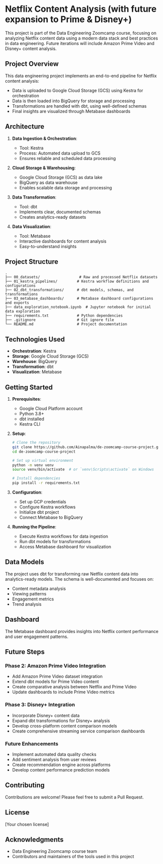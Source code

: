 # Netflix Content Analysis (with future expansion to Prime & Disney+)

This project is part of the Data Engineering Zoomcamp course, focusing on analyzing Netflix content data using a modern data stack and best practices in data engineering. Future iterations will include Amazon Prime Video and Disney+ content analysis.

## Project Overview

This data engineering project implements an end-to-end pipeline for Netflix content analysis:
- Data is uploaded to Google Cloud Storage (GCS) using Kestra for orchestration
- Data is then loaded into BigQuery for storage and processing
- Transformations are handled with dbt, using well-defined schemas
- Final insights are visualized through Metabase dashboards

## Architecture

1. **Data Ingestion & Orchestration**: 
   - Tool: Kestra
   - Process: Automated data upload to GCS
   - Ensures reliable and scheduled data processing

2. **Cloud Storage & Warehousing**:
   - Google Cloud Storage (GCS) as data lake
   - BigQuery as data warehouse
   - Enables scalable data storage and processing

3. **Data Transformation**:
   - Tool: dbt
   - Implements clear, documented schemas
   - Creates analytics-ready datasets

4. **Data Visualization**:
   - Tool: Metabase
   - Interactive dashboards for content analysis
   - Easy-to-understand insights

## Project Structure

```
.
├── 00_datasets/                  # Raw and processed Netflix datasets
├── 01_kestra_pipelines/         # Kestra workflow definitions and configurations
├── 02_dbt_transformations/      # dbt models, schemas, and transformations
├── 03_metabase_dashboards/      # Metabase dashboard configurations and exports
├── data_exploration_notebook.ipynb  # Jupyter notebook for initial data exploration
├── requirements.txt             # Python dependencies
├── .gitignore                   # Git ignore file
└── README.md                    # Project documentation
```

## Technologies Used

- **Orchestration**: Kestra
- **Storage**: Google Cloud Storage (GCS)
- **Warehouse**: BigQuery
- **Transformation**: dbt
- **Visualization**: Metabase

## Getting Started

1. **Prerequisites**:
   - Google Cloud Platform account
   - Python 3.8+
   - dbt installed
   - Kestra CLI

2. **Setup**:
   ```bash
   # Clone the repository
   git clone https://github.com/Ainapalma/de-zoomcamp-course-project.git
   cd de-zoomcamp-course-project

   # Set up virtual environment
   python -m venv venv
   source venv/bin/activate  # or `venv\Scripts\activate` on Windows
   
   # Install dependencies
   pip install -r requirements.txt
   ```

3. **Configuration**:
   - Set up GCP credentials
   - Configure Kestra workflows
   - Initialize dbt project
   - Connect Metabase to BigQuery

4. **Running the Pipeline**:
   - Execute Kestra workflows for data ingestion
   - Run dbt models for transformations
   - Access Metabase dashboard for visualization

## Data Models

The project uses dbt for transforming raw Netflix content data into analytics-ready models. The schema is well-documented and focuses on:
- Content metadata analysis
- Viewing patterns
- Engagement metrics
- Trend analysis

## Dashboard

The Metabase dashboard provides insights into Netflix content performance and user engagement patterns.

## Future Steps

### Phase 2: Amazon Prime Video Integration
- Add Amazon Prime Video dataset integration
- Extend dbt models for Prime Video content
- Create comparative analysis between Netflix and Prime Video
- Update dashboards to include Prime Video metrics

### Phase 3: Disney+ Integration
- Incorporate Disney+ content data
- Expand dbt transformations for Disney+ analysis
- Develop cross-platform content comparison models
- Create comprehensive streaming service comparison dashboards

### Future Enhancements
- Implement automated data quality checks
- Add sentiment analysis from user reviews
- Create recommendation engine across platforms
- Develop content performance prediction models

## Contributing

Contributions are welcome! Please feel free to submit a Pull Request.

## License

[Your chosen license]

## Acknowledgments

- Data Engineering Zoomcamp course team
- Contributors and maintainers of the tools used in this project
